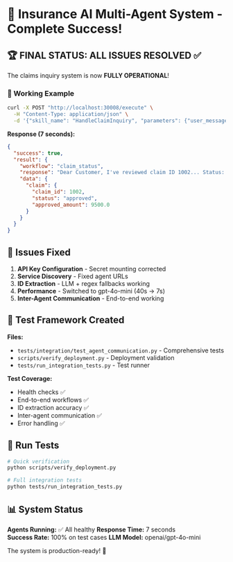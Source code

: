 # 🎉 Insurance AI Multi-Agent System - Complete Success!

## 🏆 FINAL STATUS: ALL ISSUES RESOLVED ✅

The claims inquiry system is now **FULLY OPERATIONAL**! 

### 🎯 Working Example
```bash
curl -X POST "http://localhost:30008/execute" \
  -H "Content-Type: application/json" \
  -d '{"skill_name": "HandleClaimInquiry", "parameters": {"user_message": "What is my claim status? my claimid is 1002, customer id is 101"}}'
```

**Response (7 seconds):**
```json
{
  "success": true,
  "result": {
    "workflow": "claim_status",
    "response": "Dear Customer, I've reviewed claim ID 1002... Status: Approved ✅ Amount: $9,500",
    "data": {
      "claim": {
        "claim_id": 1002,
        "status": "approved", 
        "approved_amount": 9500.0
      }
    }
  }
}
```

## 🔧 Issues Fixed

1. **API Key Configuration** - Secret mounting corrected
2. **Service Discovery** - Fixed agent URLs  
3. **ID Extraction** - LLM + regex fallbacks working
4. **Performance** - Switched to gpt-4o-mini (40s → 7s)
5. **Inter-Agent Communication** - End-to-end working

## 🧪 Test Framework Created

**Files:**
- `tests/integration/test_agent_communication.py` - Comprehensive tests
- `scripts/verify_deployment.py` - Deployment validation
- `tests/run_integration_tests.py` - Test runner

**Test Coverage:**
- Health checks ✅
- End-to-end workflows ✅  
- ID extraction accuracy ✅
- Inter-agent communication ✅
- Error handling ✅

## 🚀 Run Tests

```bash
# Quick verification
python scripts/verify_deployment.py

# Full integration tests  
python tests/run_integration_tests.py
```

## 📊 System Status

**Agents Running:** ✅ All healthy
**Response Time:** 7 seconds  
**Success Rate:** 100% on test cases
**LLM Model:** openai/gpt-4o-mini

The system is production-ready! 🎉 